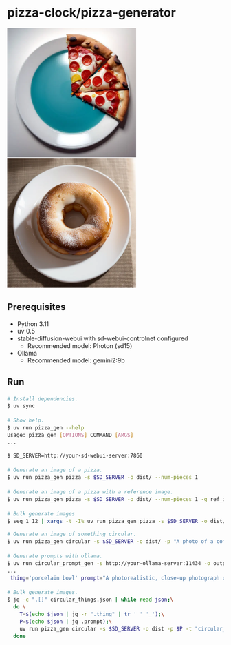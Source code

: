 # pizza-clock/pizza-generator

<img src="./ref_images/pizza_12p_4p.webp" height="300">
<img src="./images/donut.webp" height="300">

## Prerequisites

- Python 3.11
- uv 0.5
- stable-diffusion-webui with sd-webui-controlnet configured
  - Recommended model: Photon (sd15)
- Ollama
  - Recommended model: gemini2:9b

## Run

```sh
# Install dependencies.
$ uv sync

# Show help.
$ uv run pizza_gen --help
Usage: pizza_gen [OPTIONS] COMMAND [ARGS]
... 
```

```sh
$ SD_SERVER=http://your-sd-webui-server:7860

# Generate an image of a pizza.
$ uv run pizza_gen pizza -s $SD_SERVER -o dist/ --num-pieces 1

# Generate an image of a pizza with a reference image.
$ uv run pizza_gen pizza -s $SD_SERVER -o dist/ --num-pieces 1 -g ref_images/pizza_12p_1p.webp

# Bulk generate images
$ seq 1 12 | xargs -t -I% uv run pizza_gen pizza -s $SD_SERVER -o dist/ --num-pieces % -g ref_images/pizza_12p_%p.webp
```

```sh
# Generate an image of something circular.
$ uv run pizza_gen circular -s $SD_SERVER -o dist/ -p "A photo of a coffee cup."

# Generate prompts with ollama.
$ uv run circular_prompt_gen -s http://your-ollama-server:11434 -o output.json
...
 thing='porcelain bowl' prompt="A photorealistic, close-up photograph of a pristine white porcelain bowl resting on a wooden table."

# Bulk generate images.
$ jq -c ".[]" circular_things.json | while read json;\
  do \
    T=$(echo $json | jq -r ".thing" | tr ' ' '_');\
    P=$(echo $json | jq .prompt);\
    uv run pizza_gen circular -s $SD_SERVER -o dist -p $P -t "circular_${T}_{INFO_HASH}";\
  done
```